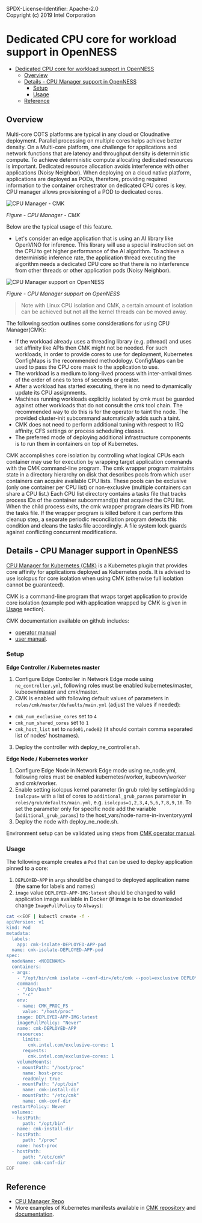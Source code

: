 SPDX-License-Identifier: Apache-2.0    
Copyright (c) 2019 Intel Corporation

# Dedicated CPU core for workload support in OpenNESS

- [Dedicated CPU core for workload support in OpenNESS](#dedicated-cpu-core-for-workload-support-in-openness)
  - [Overview](#overview)
  - [Details - CPU Manager support in OpenNESS](#details---cpu-manager-support-in-openness)
    - [Setup](#setup)
    - [Usage](#usage)
  - [Reference](#reference)

## Overview 

Multi-core COTS platforms are typical in any cloud or Cloudnative deployment. Parallel processing on multiple cores helps achieve better density. On a Multi-core platform, one challenge for applications and network functions that are latency and throughput density is deterministic compute. To achieve deterministic compute allocating dedicated resources is important. Dedicated resource allocation avoids interference with other applications (Noisy Neighbor). When deploying on a cloud native platform, applications are deployed as PODs, therefore, providing required information to the container orchestrator on dedicated CPU cores is key. CPU manager allows provisioning of a POD to dedicated cores.

![CPU Manager - CMK ](cmk-images/cmk1.png)

_Figure - CPU Manager - CMK_

Below are the typical usage of this feature.

- Let's consider an edge application that is using an AI library like OpenVINO for inference. This library will use a special instruction set on the CPU to get higher performance of the AI algorithm. To achieve a deterministic inference rate, the application thread executing the algorithm needs a dedicated CPU core so that there is no interference from other threads or other application pods (Noisy Neighbor).

![CPU Manager support on OpenNESS ](cmk-images/cmk2.png)

_Figure - CPU Manager support on OpenNESS_

> Note with Linux CPU isolation and CMK, a certain amount of isolation can be achieved but not all the kernel threads can be moved away.

The following section outlines some considerations for using CPU Manager(CMK):

- If the workload already uses a threading library (e.g. pthread) and uses set affinity like APIs then CMK might not be needed. For such workloads, in order to provide cores to use for deployment, Kubernetes ConfigMaps is the recommended methodology. ConfigMaps can be used to pass the CPU core mask to the application to use. 
- The workload is a medium to long-lived process with inter-arrival times of the order of ones to tens of seconds or greater.
- After a workload has started executing, there is no need to dynamically update its CPU assignments.
- Machines running workloads explicitly isolated by cmk must be guarded against other workloads that do not consult the cmk tool chain. The recommended way to do this is for the operator to taint the node. The provided cluster-init subcommand automatically adds such a taint.
- CMK does not need to perform additional tuning with respect to IRQ affinity, CFS settings or process scheduling classes.
- The preferred mode of deploying additional infrastructure components is to run them in containers on top of Kubernetes.

CMK accomplishes core isolation by controlling what logical CPUs each container may use for execution by wrapping target application commands with the CMK command-line program. The cmk wrapper program maintains state in a directory hierarchy on disk that describes pools from which user containers can acquire available CPU lists. These pools can be exclusive (only one container per CPU list) or non-exclusive (multiple containers can share a CPU list.) Each CPU list directory contains a tasks file that tracks process IDs of the container subcommand(s) that acquired the CPU list. When the child process exits, the cmk wrapper program clears its PID from the tasks file. If the wrapper program is killed before it can perform this cleanup step, a separate periodic reconciliation program detects this condition and cleans the tasks file accordingly. A file system lock guards against conflicting concurrent modifications.

## Details - CPU Manager support in OpenNESS

[CPU Manager for Kubernetes (CMK)](https://github.com/intel/CPU-Manager-for-Kubernetes) is a Kubernetes plugin that provides core affinity for applications deployed as Kubernetes pods. It is advised to use isolcpus for core isolation when using CMK (otherwise full isolation cannot be guaranteed).

CMK is a command-line program that wraps target application to provide core isolation (example pod with application wrapped by CMK is given in [Usage](#usage-3) section).

CMK documentation available on github includes:

- [operator manual](https://github.com/intel/CPU-Manager-for-Kubernetes/blob/master/docs/operator.md)
- [user manual](https://github.com/intel/CPU-Manager-for-Kubernetes/blob/master/docs/user.md).

### Setup

**Edge Controller / Kubernetes master**

1. Configure Edge Controller in Network Edge mode using `ne_controller.yml`, following roles must be enabled kubernetes/master, kubeovn/master and cmk/master.
2. CMK is enabled with following default values of parameters in `roles/cmk/master/defaults/main.yml` (adjust the values if needed):

- `cmk_num_exclusive_cores` set to `4`
- `cmk_num_shared_cores` set to `1`
- `cmk_host_list` set to `node01,node02` (it should contain comma separated list of nodes' hostnames).

3. Deploy the controller with deploy_ne_controller.sh.

**Edge Node / Kubernetes worker**

1. Configure Edge Node in Network Edge mode using ne_node.yml, following roles must be enabled kubernetes/worker, kubeovn/worker and cmk/worker.
2. Enable setting isolcpus kernel parameter (in grub role) by setting/adding `isolcpus=` with a list of cores to `additional_grub_params` parameter in `roles/grub/defaults/main.yml`, e.g. `isolcpus=1,2,3,4,5,6,7,8,9,10`. To set the parameter only for specific node add the variable (`additional_grub_params`) to the host_vars/node-name-in-inventory.yml
3. Deploy the node with deploy_ne_node.sh.

Environment setup can be validated using steps from [CMK operator manual](https://github.com/intel/CPU-Manager-for-Kubernetes/blob/master/docs/operator.md#validating-the-environment).

### Usage

The following example creates a `Pod` that can be used to deploy application pinned to a core:

1. `DEPLOYED-APP` in `args` should be changed to deployed application name (the same for labels and names)
2. `image` value `DEPLOYED-APP-IMG:latest` should be changed to valid application image available in Docker (if image is to be downloaded change `ImagePullPolicy` to `Always`):

```bash
cat <<EOF | kubectl create -f -
apiVersion: v1
kind: Pod
metadata:
  labels:
    app: cmk-isolate-DEPLOYED-APP-pod
  name: cmk-isolate-DEPLOYED-APP-pod
spec:
  nodeName: <NODENAME>
  containers:
  - args:
    - "/opt/bin/cmk isolate --conf-dir=/etc/cmk --pool=exclusive DEPLOYED-APP"
    command:
    - "/bin/bash"
    - "-c"
    env:
    - name: CMK_PROC_FS
      value: "/host/proc"
    image: DEPLOYED-APP-IMG:latest
    imagePullPolicy: "Never"
    name: cmk-DEPLOYED-APP
    resources:
      limits:
        cmk.intel.com/exclusive-cores: 1
      requests:
        cmk.intel.com/exclusive-cores: 1
    volumeMounts:
    - mountPath: "/host/proc"
      name: host-proc
      readOnly: true
    - mountPath: "/opt/bin"
      name: cmk-install-dir
    - mountPath: "/etc/cmk"
      name: cmk-conf-dir
  restartPolicy: Never
  volumes:
  - hostPath:
      path: "/opt/bin"
    name: cmk-install-dir
  - hostPath:
      path: "/proc"
    name: host-proc
  - hostPath:
      path: "/etc/cmk"
    name: cmk-conf-dir
EOF
```
## Reference 
- [CPU Manager Repo](https://github.com/intel/CPU-Manager-for-Kubernetes)
- More examples of Kubernetes manifests available in [CMK repository](https://github.com/intel/CPU-Manager-for-Kubernetes/tree/master/resources/pods) and [documentation](https://github.com/intel/CPU-Manager-for-Kubernetes/blob/master/docs/user.md).
